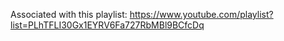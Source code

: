 Associated with this playlist: https://www.youtube.com/playlist?list=PLhTFLI30Gx1EYRV6Fa727RbMBl9BCfcDq
